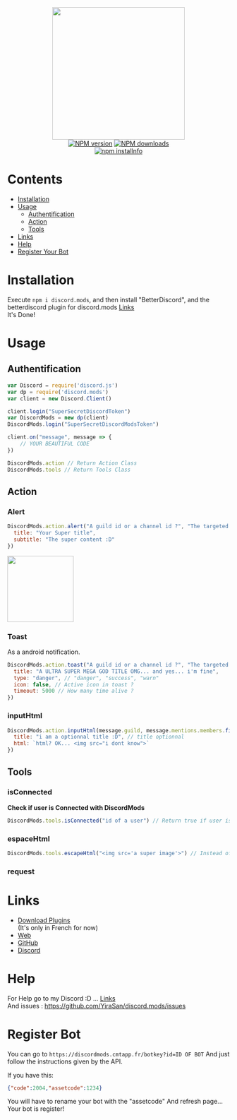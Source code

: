 <div align="center">
  <img src="https://discordmods.cmtapp.fr/discordmods.jpg" height="300px"><br>
  <a href="https://www.npmjs.com/package/discord.mods"><img src="https://img.shields.io/npm/v/discord.mods.svg?maxAge=3600" alt="NPM version" /></a>  
    <a href="https://www.npmjs.com/package/discord.mods"><img src="https://img.shields.io/npm/dt/discord.mpds.svg?maxAge=3600" alt="NPM downloads" /></a><br>
  <a href="https://nodei.co/npm/discord.mods/"><img src="https://nodei.co/npm/discord.mods.png?downloads=true&stars=true" alt="npm installnfo" /></a>
</div>

# Contents

- [Installation](#installation)
- [Usage](#usage)
  - [Authentification](#authentification)
  - [Action](#action)
  - [Tools](#tools)
- [Links](#links)
- [Help](#help)
- [Register Your Bot](#register-bot)

# Installation

Execute `npm i discord.mods`, and then install "BetterDiscord", and the betterdiscord plugin for discord.mods [Links](#links)<br>
It's Done!

# Usage

## Authentification

```js
var Discord = require('discord.js')
var dp = require('discord.mods')
var client = new Discord.Client()

client.login("SuperSecretDiscordToken")
var DiscordMods = new dp(client)
DiscordMods.login("SuperSecretDiscordModsToken")

client.on("message", message => {
    // YOUR BEAUTIFUL CODE
})
```

```js
DiscordMods.action // Return Action Class
DiscordMods.tools // Return Tools Class
```
## Action

### Alert

```js
DiscordMods.action.alert("A guild id or a channel id ?", "The targeted user :D", {
  title: "Your Super title",
  subtitle: "The super content :D"
})
```

<img src="https://discordmods.cmtapp.fr/example1.png" height="150px">

### Toast 
As a android notification.

```js
DiscordMods.action.toast("A guild id or a channel id ?", "The targeted user :D", {
  title: "A ULTRA SUPER MEGA GOD TITLE OMG... and yes... i'm fine",
  type: "danger", // "danger", "success", "warn"
  icon: false, // Active icon in toast ?
  timeout: 5000 // How many time alive ?
})
```

### inputHtml

```js
DiscordMods.action.inputHtml(message.guild, message.mentions.members.first().user, {
  title: "i am a optionnal title :D", // title optionnal
  html: `html? OK... <img src="i dont know">`
})
```

## Tools

### isConnected
**Check if user is Connected with DiscordMods**

```js
DiscordMods.tools.isConnected("id of a user") // Return true if user is connected else return false
```

### espaceHtml

```js
DiscordMods.tools.escapeHtml("<img src='a super image'>") // Instead of displaying the image it displays : "<img src='a super image'>"
```

### request

# Links

- <a href="https://discordmods.cmtapp.fr/api?v=2&r=download">Download Plugins</a><br> (It's only in French for now)
- <a href="https://discordmods.cmtapp.fr/">Web</a><br>
- <a href="https://github.com/YiraSan/discord.mods">GitHub</a><br>
- <a href="https://discord.gg/4QwrJmj">Discord</a>

# Help

For Help go to my Discord :D ... [Links](#links)<br> 
And issues : https://github.com/YiraSan/discord.mods/issues

# Register Bot

You can go to `https://discordmods.cmtapp.fr/botkey?id=ID OF BOT`
And just follow the instructions given by the API.

If you have this:
```json
{"code":2004,"assetcode":1234}
```

You will have to rename your bot with the "assetcode"
And refresh page... Your bot is register!
